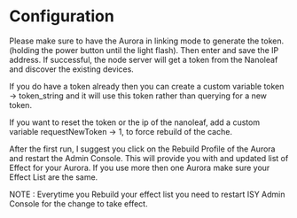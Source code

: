 
# Configuration

Please make sure to have the Aurora in linking mode to generate the token. (holding the power button until the light flash).  Then enter and save the IP address.  If successful, the node server will get a token from the Nanoleaf and discover the existing devices.

If you do have a token already then you can create a custom variable token -> token\_string and it will use this token rather than querying for a new token.

If you want to reset the token or the ip of the nanoleaf, add a custom variable requestNewToken -> 1, to force rebuild of the cache.

After the first run, I suggest you click on the Rebuild Profile of the Aurora and restart the Admin Console. This will provide you with and updated list of Effect for your Aurora. If you use more then one Aurora make sure your Effect List are the same. 

NOTE : Everytime you Rebuild your effect list you need to restart ISY Admin Console for the change to take effect.
